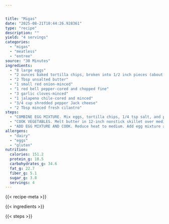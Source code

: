 ```yaml
---


title: "Migas"
date: "2025-08-21T10:44:26.928361"
type: "recipe"
description: ""
yield: "4 servings"
categories:
  - "migas"
  - "meatless"
  - "entree"
source: "30 Minutes"
ingredients:
  - "8 large eggs"
  - "2 ounces baked tortilla chips, broken into 1/2 inch pieces (about 1 cup)"
  - "2 Tbsp unsalted butter"
  - "1 small red onion-minced"
  - "1 red bell pepper-cored and chopped fine"
  - "3 garlic cloves-minced"
  - "1 jalapeno chile-cored and minced"
  - "3/4 cup shredded pepper Jack cheese"
  - "2 Tbsp minced fresh cilantro"
steps:
  - "COMBINE EGG MIXTURE. Mix eggs, tortilla chips, 1/4 tsp salt, and pinch of black pepper together and set aside."
  - "COOK VEGETABLES. Melt butter in 12-inch nonstick skillet over medium-high heat. Add onion and bell pepper and cook until softened, about 4 minutes. Stir in garlic and jalapeno and cook until fragrant, about 30 seconds."
  - "ADD EGG MIXTURE AND COOK. Reduce heat to medium. Add egg mixture and cook, using rubber spatula to push mixture back and forth until curds begin to form. Continue to cook, lifting and folding curds from side to side, until they clump in single mound but are still very moist, about 3 minutes. FINISH AND SEASON. Off heat, gently fold in cheese and cilantro and season with salt and pepper to taste. Serve."
allergens:
  - "dairy"
  - "eggs"
  - "gluten"
nutrition:
  calories: 151.2
  protein_g: 18.5
  carbohydrates_g: 34.6
  fat_g: 22.7
  fiber_g: 5.1
  sugar_g: 3.8
  servings: 4
---
```


{{< recipe-meta >}}

{{< ingredients >}}

{{< steps >}}
